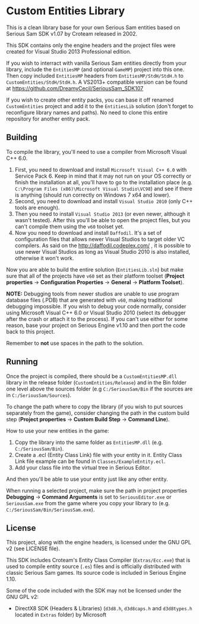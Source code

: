 # Custom Entities Library
This is a clean library base for your own Serious Sam entities based on Serious Sam SDK v1.07 by Croteam released in 2002.

This SDK contains only the engine headers and the project files were created for Visual Studio 2013 Professional edition.

If you wish to interract with vanilla Serious Sam entities directly from your library, include the `EntitiesMP` (and optional `GameMP`) project into this one. Then copy included `EntitiesMP` headers from `EntitiesMP/StdH/StdH.h` to `CustomEntities/StdH/StdH.h`.
A VS2013+ compatible version can be found at https://github.com/DreamyCecil/SeriousSam_SDK107

If you wish to create other entity packs, you can base it off renamed `CustomEntities` project and add it to the `EntitiesLib` solution (don't forget to reconfigure library names and paths).
No need to clone this entire repository for another entity pack.

Building
--------

To compile the library, you'll need to use a compiler from Microsoft Visual C++ 6.0.

1. First, you need to download and install `Microsoft Visual C++ 6.0` with Service Pack 6. Keep in mind that it may not run on your OS correctly or finish the installation at all, you'll have to go to the installation place (e.g. `C:\Program Files (x86)\Microsoft Visual Studio\VC98`) and see if there is anything (should run correctly on Windows 7 x64 and lower).
2. Second, you need to download and install `Visual Studio 2010` (only C++ tools are enough).
3. Then you need to install `Visual Studio 2013` (or even newer, although it wasn't tested). After this you'll be able to open the project files, but you can't compile them using the `v60` toolset yet.
4. Now you need to download and install `Daffodil`. It's a set of configuration files that allows newer Visual Studios to target older VC compilers.
As said on the http://daffodil.codeplex.com/ , it is possible to use newer Visual Studios as long as Visual Studio 2010 is also installed, otherwise it won't work.

Now you are able to build the entire solution (`EntitiesLib.sln`) but make sure that all of the projects have `v60` set as their platform toolset (**Project properties** -> **Configuration Properties** -> **General** -> **Platform Toolset**).

**NOTE:** Debugging tools from newer studios are unable to use program database files (.PDB) that are generated with `v60`, making traditional debugging impossible. If you wish to debug your code normally, consider using Microsoft Visual C++ 6.0 or Visual Studio 2010 (select its debugger after the crash or attach it to the process). If you can't use either for some reason, base your project on Serious Engine v1.10 and then port the code back to this project.

Remember to **not** use spaces in the path to the solution.

Running
-------

Once the project is compiled, there should be a `CustomEntitiesMP.dll` library in the release folder (`CustomEntities/Release`) and in the Bin folder one level above the sources folder (e.g `C:/SeriousSam/Bin` if the sources are in `C:/SeriousSam/Sources`).

To change the path where to copy the library (if you wish to put sources separately from the game), consider changing the path in the custom build step (**Project properties** -> **Custom Build Step** -> **Command Line**).

How to use your new entities in the game:
1. Copy the library into the same folder as `EntitiesMP.dll` (e.g. `C:/SeriousSam/Bin`).
2. Create a .ecl (Entity Class Link) file with your entity in it. Entity Class Link file example can be found in `Classes/ExampleEntity.ecl`.
3. Add your class file into the virtual tree in Serious Editor.

And then you'll be able to use your entity just like any other entity.

When running a selected project, make sure the path in project properties **Debugging** -> **Command Arguments** is set to `SeriousEditor.exe` or `SeriousSam.exe` from the game where you copy your library to (e.g. `C:/SeriousSam/Bin/SeriousSam.exe`).

License
-------

This project, along with the engine headers, is licensed under the GNU GPL v2 (see LICENSE file).

This SDK includes Croteam's Entity Class Compiler (`Extras/Ecc.exe`) that is used to compile entity source (`.es`) files and is officially distributed with classic Serious Sam games. Its source code is included in Serious Engine 1.10.

Some of the code included with the SDK may not be licensed under the GNU GPL v2:

* DirectX8 SDK (Headers & Libraries) (`d3d8.h`, `d3d8caps.h` and `d3d8types.h` located in `Extras` folder) by Microsoft
